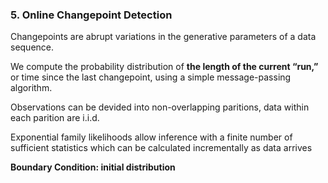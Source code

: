 ### 5. Online Changepoint Detection

Changepoints are abrupt variations in the generative parameters of a data sequence.

We compute the probability distribution of **the length of the current “run,”** or time since the last changepoint, using a simple message-passing algorithm.

Observations can be devided into non-overlapping paritions, data within each parition are i.i.d.

Exponential family likelihoods allow inference with a finite number of sufficient statistics which can be calculated incrementally as data arrives

**Boundary Condition: initial distribution**
